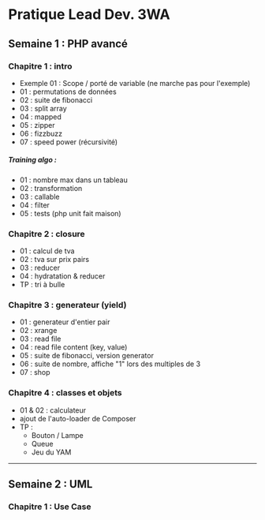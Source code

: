 # Pratique Lead Dev. 3WA

## Semaine 1 : PHP avancé

### Chapitre 1 : intro

- Exemple 01 : Scope / porté de variable (ne marche pas pour l'exemple)
- 01 : permutations de données
- 02 : suite de fibonacci
- 03 : split array
- 04 : mapped
- 05 : zipper
- 06 : fizzbuzz
- 07 : speed power (récursivité)

##### Training algo :

- 01 : nombre max dans un tableau
- 02 : transformation
- 03 : callable
- 04 : filter
- 05 : tests (php unit fait maison)

### Chapitre 2 : closure

- 01 : calcul de tva
- 02 : tva sur prix pairs
- 03 : reducer
- 04 : hydratation & reducer
- TP : tri à bulle

### Chapitre 3 : generateur (yield)

- 01 : generateur d'entier pair
- 02 : xrange
- 03 : read file
- 04 : read file content (key, value)
- 05 : suite de fibonacci, version generator
- 06 : suite de nombre, affiche "1" lors des multiples de 3
- 07 : shop

### Chapitre 4 : classes et objets

- 01 & 02 : calculateur
- ajout de l'auto-loader de Composer
- TP :
    - Bouton / Lampe
    - Queue
    - Jeu du YAM
---
## Semaine 2 : UML
### Chapitre 1 : Use Case